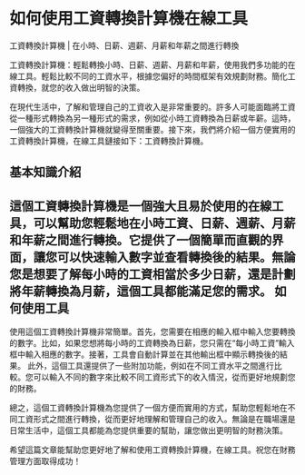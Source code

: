 如何使用工資轉換計算機在線工具
===============

工資轉換計算機 | 在小時、日薪、週薪、月薪和年薪之間進行轉換

工資轉換計算機：輕鬆轉換小時、日薪、週薪、月薪和年薪，使用我們多功能的在線工具。輕鬆比較不同的工資水平，根據您偏好的時間框架有效規劃財務。簡化工資轉換，就您的收入做出明智的決策。

在現代生活中，了解和管理自己的工資收入是非常重要的。許多人可能面臨將工資從一種形式轉換為另一種形式的需求，例如從小時工資轉換為日薪或年薪。這時，一個強大的工資轉換計算機就變得至關重要。接下來，我們將介紹一個方便實用的工資轉換計算機，在線工具鏈接如下：工資轉換計算機。

基本知識介紹
------

這個工資轉換計算機是一個強大且易於使用的在線工具，可以幫助您輕鬆地在小時工資、日薪、週薪、月薪和年薪之間進行轉換。它提供了一個簡單而直觀的界面，讓您可以快速輸入數字並查看轉換後的結果。無論您是想要了解每小時的工資相當於多少日薪，還是計劃將年薪轉換為月薪，這個工具都能滿足您的需求。 如何使用工具
------

使用這個工資轉換計算機非常簡單。首先，您需要在相應的輸入框中輸入您要轉換的數字。比如，如果您想將每小時的工資轉換為日薪，您只需在“每小時工資”輸入框中輸入相應的數字。接著，工具會自動計算並在其他輸出框中顯示轉換後的結果。 此外，這個工具還提供了一些附加功能，例如在不同工資水平之間進行比較。您可以輸入不同的數字來比較不同工資形式下的收入情況，從而更好地規劃您的財務。

總之，這個工資轉換計算機為您提供了一個方便而實用的方式，幫助您輕鬆地在不同工資形式之間進行轉換，從而更好地理解和管理自己的收入。無論是在職場還是日常生活中，這個工具都能為您提供重要的幫助，讓您做出更明智的財務決策。

希望這篇文章能幫助您更好地了解和使用工資轉換計算機，在線工具。祝您在財務管理方面取得成功！